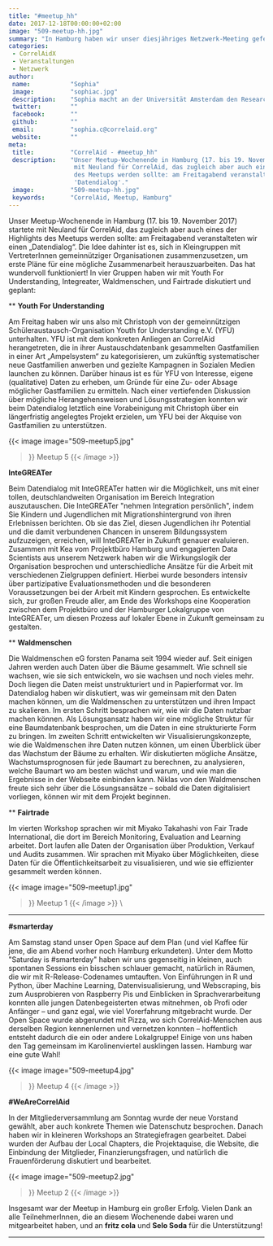 ```yaml
---
title: "#meetup_hh"
date: 2017-12-18T00:00:00+02:00
image: "509-meetup-hh.jpg"
summary: "In Hamburg haben wir unser diesjähriges Netzwerk-Meeting gefeiert"
categories:       
 - CorrelAidX
 - Veranstaltungen
 - Netzwerk
author: 
 name:           "Sophia"
 image:          "sophiac.jpg"
 description:    "Sophia macht an der Universität Amsterdam den Research Master in Psychologie mit Schwerpunkt Statistik und Methoden. Besonders toll findet sie Bayesian Statistics und Wissenschaftsphilosophie. Sophia ist kürzlich in den erweiterten Vorstand eingestiegen und dort u.a. für Gleichstellung zuständig."
 twitter:        ""
 facebook:       ""
 github:         ""
 email:          "sophia.c@correlaid.org"
 website:        ""
meta:
 title:          "CorrelAid - #meetup_hh"
 description:    "Unser Meetup-Wochenende in Hamburg (17. bis 19. November 2017) startete
                  mit Neuland für CorrelAid, das zugleich aber auch eines der Highlights
                  des Meetups werden sollte: am Freitagabend veranstalteten wir einen
                  'Datendialog'."
 image:          "509-meetup-hh.jpg"
 keywords:       "CorrelAid, Meetup, Hamburg"
---
```



Unser Meetup-Wochenende in Hamburg (17. bis 19. November 2017) startete
mit Neuland für CorrelAid, das zugleich aber auch eines der Highlights
des Meetups werden sollte: am Freitagabend veranstalteten wir einen
„Datendialog“. Die Idee dahinter ist es, sich in Kleingruppen mit
VertreterInnen gemeinnütziger Organisationen zusammenzusetzen, um erste
Pläne für eine mögliche Zusammenarbeit herauszuarbeiten. Das hat
wundervoll funktioniert! In vier Gruppen haben wir mit Youth For
Understanding, Integreater, Waldmenschen, und Fairtrade diskutiert und
geplant:

**
**Youth For Understanding**

Am Freitag haben wir uns also mit Christoph von der gemeinnützigen
Schüleraustausch-Organisation Youth for Understanding e.V. (YFU)
unterhalten. YFU ist mit dem konkreten Anliegen an CorrelAid
herangetreten, die in ihrer Austauschdatenbank gesammelten Gastfamilien
in einer Art „Ampelsystem“ zu kategorisieren, um zukünftig
systematischer neue Gastfamilien anwerben und gezielte Kampagnen in
Sozialen Medien launchen zu können. Darüber hinaus ist es für YFU von
Interesse, eigene (qualitative) Daten zu erheben, um Gründe für eine Zu-
oder Absage möglicher Gastfamilien zu ermitteln. Nach einer vertiefenden
Diskussion über mögliche Herangehensweisen und Lösungsstrategien konnten
wir beim Datendialog letztlich eine Vorabeinigung mit Christoph über ein
längerfristig angelegtes Projekt erzielen, um YFU bei der Akquise von
Gastfamilien zu unterstützen.


{{< image 
    image="509-meetup5.jpg"
>}}
Meetup 5
{{< /image >}}

**InteGREATer**

Beim Datendialog mit InteGREATer hatten wir die Möglichkeit, uns mit
einer tollen, deutschlandweiten Organisation im Bereich Integration
auszutauschen. Die InteGREATer "nehmen Integration persönlich", indem
Sie Kindern und Jugendlichen mit Migrationshintergrund von ihren
Erlebnissen berichten. Ob sie das Ziel, diesen Jugendlichen ihr
Potential und die damit verbundenen Chancen in unserem Bildungssystem
aufzuzeigen, erreichen, will InteGREATer in Zukunft genauer evaluieren.
Zusammen mit Kea vom Projektbüro Hamburg und engagierten Data Scientists
aus unserem Netzwerk haben wir die Wirkungslogik der Organisation
besprochen und unterschiedliche Ansätze für die Arbeit mit verschiedenen
Zielgruppen definiert. Hierbei wurde besonders intensiv über
partizipative Evaluationsmethoden und die besonderen Voraussetzungen bei
der Arbeit mit Kindern gesprochen. Es entwickelte sich, zur großen
Freude aller, am Ende des Workshops eine Kooperation zwischen dem
Projektbüro und der Hamburger Lokalgruppe von InteGREATer, um diesen
Prozess auf lokaler Ebene in Zukunft gemeinsam zu gestalten.

**
**Waldmenschen**

Die Waldmenschen eG forsten Panama seit 1994 wieder auf. Seit einigen
Jahren werden auch Daten über die Bäume gesammelt. Wie schnell sie
wachsen, wie sie sich entwickeln, wo sie wachsen und noch vieles mehr.
Doch liegen die Daten meist unstrukturiert und in Papierformat vor. Im
Datendialog haben wir diskutiert, was wir gemeinsam mit den Daten machen
können, um die Waldmenschen zu unterstützen und ihren Impact zu
skalieren. Im ersten Schritt besprachen wir, wie wir die Daten nutzbar
machen können. Als Lösungsansatz haben wir eine mögliche Struktur für
eine Baumdatenbank besprochen, um die Daten in eine strukturierte Form
zu bringen. Im zweiten Schritt entwickelten wir Visualisierungskonzepte,
wie die Waldmenschen ihre Daten nutzen können, um einen Überblick über
das Wachstum der Bäume zu erhalten. Wir diskutierten mögliche Ansätze,
Wachstumsprognosen für jede Baumart zu berechnen, zu analysieren, welche
Baumart wo am besten wächst und warum, und wie man die Ergebnisse in der
Webseite einbinden kann. Niklas von den Waldmenschen freute sich sehr
über die Lösungsansätze – sobald die Daten digitalisiert vorliegen,
können wir mit dem Projekt beginnen.

**
**Fairtrade**

Im vierten Workshop sprachen wir mit Miyako Takahashi von Fair Trade
International, die dort im Bereich Monitoring, Evaluation and Learning
arbeitet. Dort laufen alle Daten der Organisation über Produktion,
Verkauf und Audits zusammen. Wir sprachen mit Miyako über Möglichkeiten,
diese Daten für die Öffentlichkeitsarbeit zu visualisieren, und wie sie
effizienter gesammelt werden können.


{{< image 
    image="509-meetup1.jpg"
>}}
Meetup 1
{{< /image >}}
\

------------------------------------------------------------------------

**\#smarterday**

Am Samstag stand unser Open Space auf dem Plan (und viel Kaffee für
jene, die am Abend vorher noch Hamburg erkundeten). Unter dem Motto
"Saturday is \#smarterday" haben wir uns gegenseitig in kleinen, auch
spontanen Sessions ein bisschen schlauer gemacht, natürlich in Räumen,
die wir mit R-Release-Codenames umtauften. Von Einführungen in R und
Python, über Machine Learning, Datenvisualisierung, und Webscraping, bis
zum Ausprobieren von Raspberry Pis und Einblicken in Sprachverarbeitung
konnten alle jungen Datenbegeisterten etwas mitnehmen, ob Profi oder
Anfänger – und ganz egal, wie viel Vorerfahrung mitgebracht wurde. Der
Open Space wurde abgerundet mit Pizza, wo sich CorrelAid-Menschen aus
derselben Region kennenlernen und vernetzen konnten – hoffentlich
entsteht dadurch die ein oder andere Lokalgruppe! Einige von uns haben
den Tag gemeinsam im Karolinenviertel ausklingen lassen. Hamburg war
eine gute Wahl!


{{< image 
    image="509-meetup4.jpg"
>}}
Meetup 4
{{< /image >}}

**\#WeAreCorrelAid**

In der Mitgliederversammlung am Sonntag wurde der neue Vorstand gewählt,
aber auch konkrete Themen wie Datenschutz besprochen. Danach haben wir
in kleineren Workshops an Strategiefragen gearbeitet. Dabei wurden der
Aufbau der Local Chapters, die Projektaquise, die Website, die
Einbindung der Mitglieder, Finanzierungsfragen, und natürlich die
Frauenförderung diskutiert und bearbeitet.


{{< image 
    image="509-meetup2.jpg"
>}}
Meetup 2
{{< /image >}}

Insgesamt war der Meetup in Hamburg ein großer Erfolg. Vielen Dank an
alle TeilnehmerInnen, die an diesem Wochenende dabei waren und
mitgearbeitet haben, und an **fritz cola** und **Selo Soda** für die
Unterstützung!

------------------------------------------------------------------------


